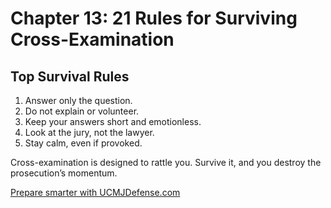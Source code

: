 # Chapter 13: 21 Rules for Surviving Cross-Examination

## Top Survival Rules

1. Answer only the question.
2. Do not explain or volunteer.
3. Keep your answers short and emotionless.
4. Look at the jury, not the lawyer.
5. Stay calm, even if provoked.

Cross-examination is designed to rattle you. Survive it, and you destroy the prosecution’s momentum.

[Prepare smarter with UCMJDefense.com](https://ucmjdefense.com)
